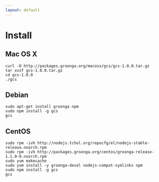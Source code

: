 ```yaml
---
layout: default
---
```


# Install

## Mac OS X

    curl -O http://packages.groonga.org/macosx/gcs/gcs-1.0.0.tar.gz
    tar xvzf gcs-1.0.0.tar.gz
    cd gcs-1.0.0
    ./gcs

## Debian

    sudo apt-get install groonga npm
    sudo npm install -g gcs
    gcs

## CentOS

    sudo rpm -ivh http://nodejs.tchol.org/repocfg/el/nodejs-stable-release.noarch.rpm
    sudo rpm -ivh http://packages.groonga.org/centos/groonga-release-1.1.0-0.noarch.rpm
    sudo yum makecache
    sudo yum install -y groonga-devel nodejs-compat-symlinks npm
    sudo npm install -g gcs
    gcs
